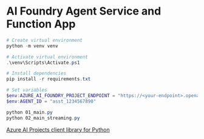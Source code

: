 # AI Foundry Agent Service and Function App

```powershell
# Create virtual environment
python -m venv venv

# Activate virtual environment
.\venv\Scripts\Activate.ps1

# Install dependencies
pip install -r requirements.txt

# Set variables
$env:AZURE_AI_FOUNDRY_PROJECT_ENDPOINT = "https://<your-endpoint>.openai.azure.com/api/projects/project01"
$env:AGENT_ID = "asst_1234567890"

python 01_main.py
python 02_main_streaming.py
```

[Azure AI Projects client library for Python](https://pypi.org/project/azure-ai-projects/)
